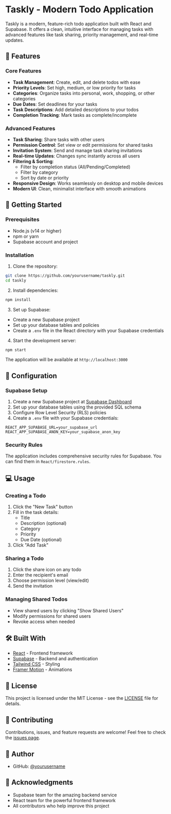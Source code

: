 # Taskly - Modern Todo Application

Taskly is a modern, feature-rich todo application built with React and Supabase. It offers a clean, intuitive interface for managing tasks with advanced features like task sharing, priority management, and real-time updates.

## 🌟 Features

### Core Features
- **Task Management**: Create, edit, and delete todos with ease
- **Priority Levels**: Set high, medium, or low priority for tasks
- **Categories**: Organize tasks into personal, work, shopping, or other categories
- **Due Dates**: Set deadlines for your tasks
- **Task Descriptions**: Add detailed descriptions to your todos
- **Completion Tracking**: Mark tasks as complete/incomplete

### Advanced Features
- **Task Sharing**: Share tasks with other users
- **Permission Control**: Set view or edit permissions for shared tasks
- **Invitation System**: Send and manage task sharing invitations
- **Real-time Updates**: Changes sync instantly across all users
- **Filtering & Sorting**: 
  - Filter by completion status (All/Pending/Completed)
  - Filter by category
  - Sort by date or priority
- **Responsive Design**: Works seamlessly on desktop and mobile devices
- **Modern UI**: Clean, minimalist interface with smooth animations

## 🚀 Getting Started

### Prerequisites
- Node.js (v14 or higher)
- npm or yarn
- Supabase account and project

### Installation

1. Clone the repository:
```bash
git clone https://github.com/yourusername/taskly.git
cd taskly
```

2. Install dependencies:
```bash
npm install
```

3. Set up Supabase:
- Create a new Supabase project
- Set up your database tables and policies
- Create a `.env` file in the React directory with your Supabase credentials

4. Start the development server:
```bash
npm start
```

The application will be available at `http://localhost:3000`

## 🔧 Configuration

### Supabase Setup
1. Create a new Supabase project at [Supabase Dashboard](https://app.supabase.com)
2. Set up your database tables using the provided SQL schema
3. Configure Row Level Security (RLS) policies
4. Create a `.env` file with your Supabase credentials:
```
REACT_APP_SUPABASE_URL=your_supabase_url
REACT_APP_SUPABASE_ANON_KEY=your_supabase_anon_key
```

### Security Rules
The application includes comprehensive security rules for Supabase. You can find them in `React/firestore.rules`.

## 💻 Usage

### Creating a Todo
1. Click the "New Task" button
2. Fill in the task details:
   - Title
   - Description (optional)
   - Category
   - Priority
   - Due Date (optional)
3. Click "Add Task"

### Sharing a Todo
1. Click the share icon on any todo
2. Enter the recipient's email
3. Choose permission level (view/edit)
4. Send the invitation

### Managing Shared Todos
- View shared users by clicking "Show Shared Users"
- Modify permissions for shared users
- Revoke access when needed

## 🛠️ Built With
- [React](https://reactjs.org/) - Frontend framework
- [Supabase](https://supabase.com/) - Backend and authentication
- [Tailwind CSS](https://tailwindcss.com/) - Styling
- [Framer Motion](https://www.framer.com/motion/) - Animations

## 📝 License
This project is licensed under the MIT License - see the [LICENSE](LICENSE) file for details.

## 🤝 Contributing
Contributions, issues, and feature requests are welcome! Feel free to check the [issues page](https://github.com/yourusername/taskly/issues).

## 👤 Author
- GitHub: [@yourusername](https://github.com/yourusername)

## 🙏 Acknowledgments
- Supabase team for the amazing backend service
- React team for the powerful frontend framework
- All contributors who help improve this project 